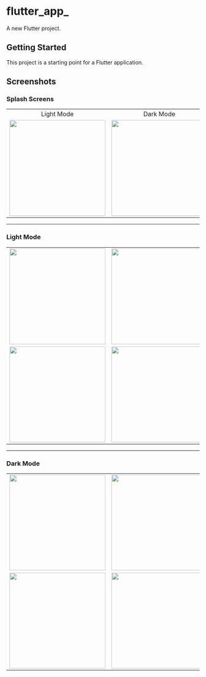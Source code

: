 # flutter_app_
A new Flutter project.

## Getting Started
This project is a starting point for a Flutter application.

## Screenshots

### Splash Screens

|  |  |
| :---: | :---: |
| Light Mode | Dark Mode |
| <img src="https://github.com/user-attachments/assets/fa927ace-63fc-4a76-a9e5-215a8e1c258a" width="250" /> | <img src="https://github.com/user-attachments/assets/2fb286a0-2959-4d22-940a-5998c491d6af" width="250" /> |

---

### Light Mode

|  |  |
| :---: | :---: |
| <img src="https://github.com/user-attachments/assets/6af8fd9d-64e7-461c-938f-7c0b21d1f59f" width="250" /> | <img src="https://github.com/user-attachments/assets/19a85423-e0ab-489f-896b-5196446aed2a" width="250" /> |
| <img src="https://github.com/user-attachments/assets/6be5a456-4b7a-4e25-bca8-62af7bc4b4df" width="250" /> | <img src="https://github.com/user-attachments/assets/787311be-6508-478a-9ebf-758a86c949e9" width="250" /> |

---

### Dark Mode

|  |  |
| :---: | :---: |
| <img src="https://github.com/user-attachments/assets/6fb25c9f-cf3b-43b6-a4be-0c7f3541269c" width="250" /> | <img src="https://github.com/user-attachments/assets/316a8673-25b4-4c26-a469-394ee4ee47c0" width="250" /> |
| <img src="https://github.com/user-attachments/assets/8b3a9889-fc85-4007-98d4-2206783b9848" width="250" /> | <img src="https://github.com/user-attachments/assets/c8010c8f-2e8e-4d26-9e5a-afe2775d56c0" width="250" /> |
